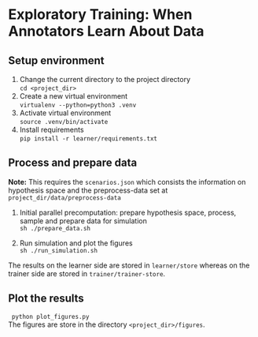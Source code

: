 # Exploratory Training: When Annotators Learn About Data

## Setup environment
1. Change the current directory to the project directory     
`cd <project_dir>`   
2. Create a new virtual environment    
`virtualenv --python=python3 .venv`   
3. Activate virtual environment    
`source .venv/bin/activate`
4. Install requirements    
`pip install -r learner/requirements.txt`
## Process and prepare data
__Note:__ This requires the `scenarios.json` which consists the information on hypothesis space and the preprocess-data set at `project_dir/data/preprocess-data`
1. Initial parallel precomputation: prepare hypothesis space, process, sample and prepare data for simulation     
`sh ./prepare_data.sh`    

3. Run simulation and plot the figures   
`sh ./run_simulation.sh`

The results on the learner side are stored in `learner/store` whereas on the trainer side are stored in `trainer/trainer-store`.

## Plot the results
` python plot_figures.py`    
The figures are store in the directory `<project_dir>/figures`.